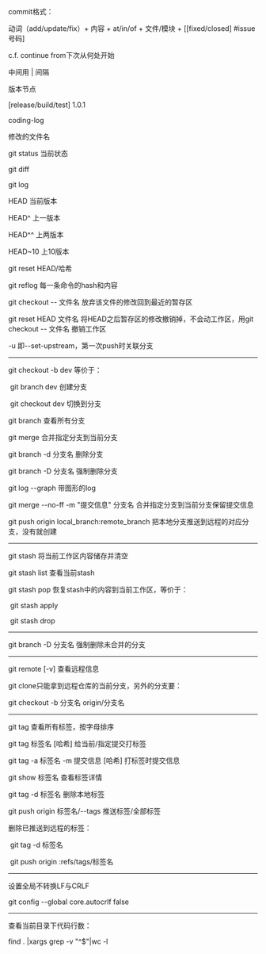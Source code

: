 commit格式：

动词（add/update/fix）+ 内容 + at/in/of + 文件/模块 + [[fixed/closed] #issue号码]

c.f. continue from下次从何处开始

中间用 | 间隔

版本节点

[release/build/test] 1.0.1

coding-log

修改的文件名



git status    当前状态

git diff

git log

HEAD    当前版本

HEAD^    上一版本

HEAD^^    上两版本

HEAD~10    上10版本

git reset HEAD/哈希

git reflog    每一条命令的hash和内容

git checkout -- 文件名    放弃该文件的修改回到最近的暂存区

git reset HEAD 文件名    将HEAD之后暂存区的修改撤销掉，不会动工作区，用git checkout -- 文件名    撤销工作区

-u    即--set-upstream，第一次push时关联分支

---

git checkout -b dev    等价于：

​	git branch dev    创建分支

​	git checkout dev    切换到分支

git branch    查看所有分支

git merge    合并指定分支到当前分支

git branch -d 分支名    删除分支

git branch -D 分支名    强制删除分支

git log --graph    带图形的log

git merge --no-ff -m "提交信息" 分支名    合并指定分支到当前分支保留提交信息

git push origin local_branch:remote_branch 把本地分支推送到远程的对应分支，没有就创建

---

git stash    将当前工作区内容储存并清空

git stash list    查看当前stash

git stash pop   恢复stash中的内容到当前工作区，等价于：

​	git stash apply

​	git stash drop

---

git branch -D 分支名    强制删除未合并的分支

---

git remote [-v]    查看远程信息

git clone只能拿到远程仓库的当前分支，另外的分支要：

git checkout -b 分支名 origin/分支名

---

git tag    查看所有标签，按字母排序

git tag 标签名 [哈希]    给当前/指定提交打标签

git tag -a 标签名 -m 提交信息 [哈希]    打标签时提交信息

git show 标签名    查看标签详情

git tag -d 标签名    删除本地标签

git push origin 标签名/--tags    推送标签/全部标签

删除已推送到远程的标签：

​	git tag -d 标签名

​	git push origin :refs/tags/标签名

---

设置全局不转换LF与CRLF

git config --global core.autocrlf false

---

查看当前目录下代码行数：

find . |xargs grep -v "^$"|wc -l